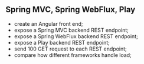 ## Spring MVC, Spring WebFlux, Play

- create an Angular front end;
- expose a Spring MVC backend REST endpoint;
- expose a Spring WebFlux backend REST endpoint;
- expose a Play backend REST endpoint;
- send 100 GET request to each REST endpoint;
- compare how different frameworks handle load;
